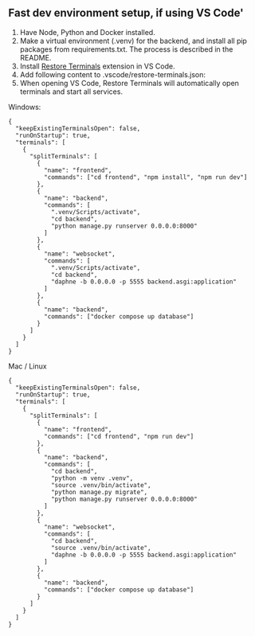 ## Fast dev environment setup, if using VS Code'

1. Have Node, Python and Docker installed.
2. Make a virtual environment (.venv) for the backend, and install all pip packages from requirements.txt. The process is described in the README.
3. Install [Restore Terminals](https://marketplace.visualstudio.com/items?itemName=EthanSK.restore-terminals) extension in VS Code.
4. Add following content to .vscode/restore-terminals.json:
5. When opening VS Code, Restore Terminals will automatically open terminals and start all services.

Windows:

```
{
  "keepExistingTerminalsOpen": false,
  "runOnStartup": true,
  "terminals": [
    {
      "splitTerminals": [
        {
          "name": "frontend",
          "commands": ["cd frontend", "npm install", "npm run dev"]
        },
        {
          "name": "backend",
          "commands": [
            ".venv/Scripts/activate",
            "cd backend",
            "python manage.py runserver 0.0.0.0:8000"
          ]
        },
        {
          "name": "websocket",
          "commands": [
            ".venv/Scripts/activate",
            "cd backend",
            "daphne -b 0.0.0.0 -p 5555 backend.asgi:application"
          ]
        },
        {
          "name": "backend",
          "commands": ["docker compose up database"]
        }
      ]
    }
  ]
}
```

Mac / Linux

```
{
  "keepExistingTerminalsOpen": false,
  "runOnStartup": true,
  "terminals": [
    {
      "splitTerminals": [
        {
          "name": "frontend",
          "commands": ["cd frontend", "npm run dev"]
        },
        {
          "name": "backend",
          "commands": [
            "cd backend",
            "python -m venv .venv",
            "source .venv/bin/activate",
            "python manage.py migrate",
            "python manage.py runserver 0.0.0.0:8000"
          ]
        },
        {
          "name": "websocket",
          "commands": [
            "cd backend",
            "source .venv/bin/activate",
            "daphne -b 0.0.0.0 -p 5555 backend.asgi:application"
          ]
        },
        {
          "name": "backend",
          "commands": ["docker compose up database"]
        }
      ]
    }
  ]
}
```
